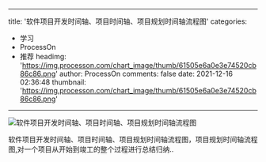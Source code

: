 
---
title: '软件项目开发时间轴、项目时间轴、项目规划时间轴流程图'
categories: 
 - 学习
 - ProcessOn
 - 推荐
headimg: 'https://img.processon.com/chart_image/thumb/61505e6a0e3e74520cb86c86.png'
author: ProcessOn
comments: false
date: 2021-12-16 02:36:48
thumbnail: 'https://img.processon.com/chart_image/thumb/61505e6a0e3e74520cb86c86.png'
---

<div>   
<img class="thumb" alt="软件项目开发时间轴、项目时间轴、项目规划时间轴流程图" src="https://img.processon.com/chart_image/thumb/61505e6a0e3e74520cb86c86.png" referrerpolicy="no-referrer">
<p>软件项目开发时间轴、项目时间轴、项目规划时间轴流程图，项目规划时间轴流程图,对一个项目从开始到竣工的整个过程进行总结归纳..</p>  
</div>
            